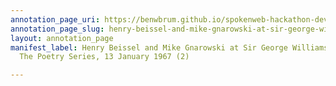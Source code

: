 ```yaml
---
annotation_page_uri: https://benwbrum.github.io/spokenweb-hackathon-development-noterms/annotations/henry-beissel-and-mike-gnarowski-at-sir-george-williams-university-the-poetry-series-13-january-1967-2--canvas-1-toc.json
annotation_page_slug: henry-beissel-and-mike-gnarowski-at-sir-george-williams-university-the-poetry-series-13-january-1967-2--canvas-1-toc
layout: annotation_page
manifest_label: Henry Beissel and Mike Gnarowski at Sir George Williams University,
  The Poetry Series, 13 January 1967 (2)

---
```


